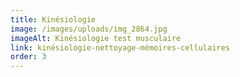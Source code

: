 ```yaml
---
title: Kinésiologie
image: /images/uploads/img_2864.jpg
imageAlt: Kinésiologie test musculaire
link: kinésiologie-nettoyage-mémoires-cellulaires
order: 3
---
```

